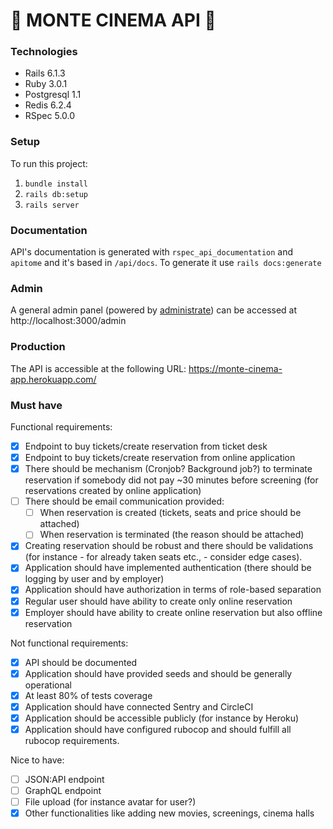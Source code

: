 # 🍿 MONTE CINEMA API 🎥

### Technologies
- Rails 6.1.3
- Ruby 3.0.1
- Postgresql 1.1
- Redis 6.2.4
- RSpec 5.0.0

### Setup
To run this project:
1. `bundle install`
2. `rails db:setup`
3. `rails server`

### Documentation
API's documentation is generated with `rspec_api_documentation` and `apitome` and it's based in `/api/docs`. To generate it use `rails docs:generate`

### Admin
A general admin panel (powered by [administrate](https://github.com/thoughtbot/administrate)) can be accessed at http://localhost:3000/admin

### Production
The API is accessible at the following URL: https://monte-cinema-app.herokuapp.com/

### Must have
Functional requirements:
- [x] Endpoint to buy tickets/create reservation from ticket desk
- [x] Endpoint to buy tickets/create reservation from online application
- [x] There should be mechanism (Cronjob? Background job?) to terminate reservation if somebody did not pay ~30 minutes before screening (for reservations created by online application)
- [ ] There should be email communication provided:
  - [ ] When reservation is created (tickets, seats and price should be attached)
  - [ ] When reservation is terminated (the reason should be attached)
- [x] Creating reservation should be robust and there should be validations (for instance - for already taken seats etc., - consider edge cases). 
- [x] Application should have implemented authentication (there should be logging by user and by employer)
- [x] Application should have authorization in terms of role-based separation
- [x] Regular user should have ability to create only online reservation
- [x] Employer should have ability to create online reservation but also offline reservation

Not functional requirements:
- [x] API should be documented 
- [x] Application should have provided seeds and should be generally operational
- [x] At least 80% of tests coverage
- [x] Application should have connected Sentry and CircleCI
- [x] Application should be accessible publicly (for instance by Heroku)
- [x] Application should have configured rubocop and should fulfill all rubocop requirements.

Nice to have:
- [ ] JSON:API endpoint
- [ ] GraphQL endpoint
- [ ] File upload (for instance avatar for user?)
- [x] Other functionalities like adding new movies, screenings, cinema halls
